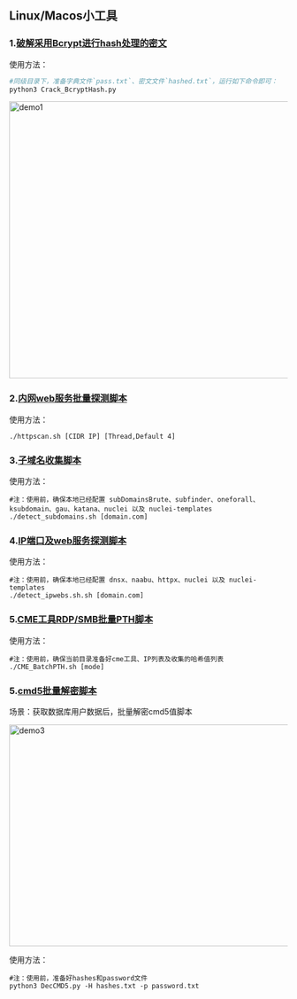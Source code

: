 ## Linux/Macos小工具
### 1.[破解采用Bcrypt进行hash处理的密文](https://github.com/zha0gongz1/Tools/blob/main/Linux/Crack_BcryptHash.py)

使用方法：

``` python
#同级目录下，准备字典文件`pass.txt`、密文文件`hashed.txt`，运行如下命令即可：
python3 Crack_BcryptHash.py
```

<div align=left><img width="600" height="500" src="https://github.com/zha0gongz1/Tools/blob/main/Linux/Img/1.jpg" alt="demo1"/></div>

### 2.[内网web服务批量探测脚本](https://github.com/zha0gongz1/Tools/blob/main/Linux/httpscan.sh)

使用方法：

``` shell
./httpscan.sh [CIDR IP] [Thread,Default 4]
```



### 3.[子域名收集脚本](https://github.com/zha0gongz1/Tools/blob/main/Linux/.sh)

使用方法：

``` shell
#注：使用前，确保本地已经配置 subDomainsBrute、subfinder、oneforall、ksubdomain、gau、katana、nuclei 以及 nuclei-templates
./detect_subdomains.sh [domain.com]
```

### 4.[IP端口及web服务探测脚本](https://github.com/zha0gongz1/Tools/blob/main/Linux/detect_ipwebs.sh)

使用方法：

``` shell
#注：使用前，确保本地已经配置 dnsx、naabu、httpx、nuclei 以及 nuclei-templates
./detect_ipwebs.sh.sh [domain.com]
```

### 5.[CME工具RDP/SMB批量PTH脚本](https://github.com/zha0gongz1/Tools/blob/main/Linux/CME_BatchPTH.sh)

使用方法：

``` shell
#注：使用前，确保当前目录准备好cme工具、IP列表及收集的哈希值列表
./CME_BatchPTH.sh [mode]
```

### 5.[cmd5批量解密脚本](https://github.com/zha0gongz1/Tools/blob/main/Linux/DecCMD5.py)

场景：获取数据库用户数据后，批量解密cmd5值脚本

<div align=left><img width="700" height="400" src="https://github.com/zha0gongz1/Tools/blob/main/Linux/Img/hashes.jpg?raw=true" alt="demo3"/></div>

使用方法：

``` shell
#注：使用前，准备好hashes和password文件
python3 DecCMD5.py -H hashes.txt -p password.txt
```
